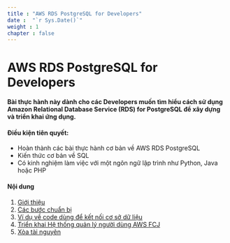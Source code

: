 ```yaml
---
title : "AWS RDS PostgreSQL for Developers"
date :  "`r Sys.Date()`" 
weight : 1 
chapter : false
---
```

# AWS RDS PostgreSQL for Developers

**Bài thực hành này dành cho các Developers muốn tìm hiểu cách sử dụng Amazon Relational Database Service (RDS) for PostgreSQL để xây dựng và triển khai ứng dụng.**

#### Điều kiện tiên quyết:
- Hoàn thành các bài thực hành cơ bản về AWS RDS PostgreSQL
- Kiến thức cơ bản về SQL
- Có kinh nghiệm làm việc với một ngôn ngữ lập trình như Python, Java hoặc PHP
#### Nội dung
1. [Giới thiệu](1-introduce/)
2. [Các bước chuẩn bị](2-preparation/)
3. [Ví dụ về code dùng để kết nối cơ sở dữ liệu](3-codeexamplefordbconnection/)
4. [Triển khai Hệ thống quản lý người dùng AWS FCJ](4-deploynodejsapp/)
5. [Xòa tài nguyên](5-cleanup/)
